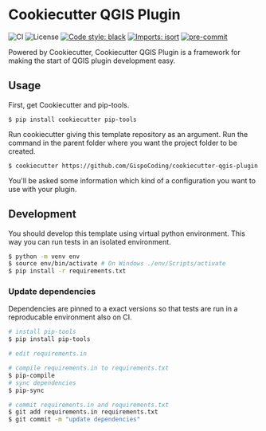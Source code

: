# Cookiecutter QGIS Plugin
![CI](https://github.com/GispoCoding/cookiecutter-qgis-plugin/workflows/CI/badge.svg)
![License](https://img.shields.io/github/license/GispoCoding/cookiecutter-qgis-plugin)
[![Code style: black](https://img.shields.io/badge/code%20style-black-000000.svg)](https://github.com/psf/black)
[![Imports: isort](https://img.shields.io/badge/%20imports-isort-%231674b1?style=flat&labelColor=ef8336)](https://pycqa.github.io/isort/)
[![pre-commit](https://img.shields.io/badge/pre--commit-enabled-brightgreen?logo=pre-commit&logoColor=white)](https://github.com/pre-commit/pre-commit)


Powered by Cookiecutter, Cookiecutter QGIS Plugin is a framework for making the start of QGIS plugin development easy.

## Usage

First, get Cookiecutter and pip-tools.
```shell
$ pip install cookiecutter pip-tools
```

Run cookiecutter giving this template repository as an argument. Run the command in the parent folder where you want the project folder to be created.
```shell
$ cookiecutter https://github.com/GispoCoding/cookiecutter-qgis-plugin
```

You'll be asked some information which kind of a configuration you want to use with your plugin.

## Development

You should develop this template using virtual python environment. This way you can run tests in an isolated environment.

```bash
$ python -m venv env
$ source env/bin/activate # On Windows ./env/Scripts/activate
$ pip install -r requirements.txt
```

### Update dependencies
Dependencies are pinned to a exact versions so that tests are run in a reproducable environment also on CI.

```bash
# install pip-tools
$ pip install pip-tools

# edit requirements.in

# compile requirements.in to requirements.txt
$ pip-compile
# sync dependencies
$ pip-sync

# commit requirements.in and requirements.txt
$ git add requirements.in requirements.txt
$ git commit -m "update dependencies"
```
